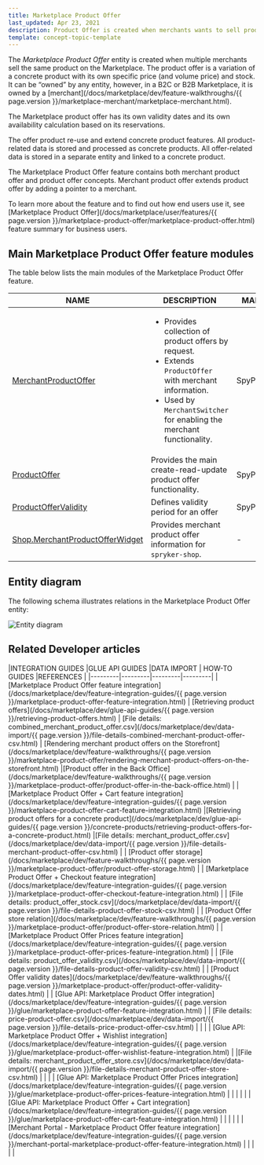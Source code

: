 ```yaml
---
title: Marketplace Product Offer
last_updated: Apr 23, 2021
description: Product Offer is created when merchants wants to sell products already available on Marketplace.
template: concept-topic-template
---
```


The *Marketplace Product Offer* entity is created when multiple merchants sell the same product on the Marketplace. The product offer is a variation of a concrete product with its own specific price (and volume price) and stock. It can be “owned” by any entity, however, in a B2C or B2B Marketplace, it is owned by a [merchant](/docs/marketplace/dev/feature-walkthroughs/{{ page.version }}/marketplace-merchant/marketplace-merchant.html).

The Marketplace product offer has its own validity dates and its own availability calculation based on its reservations.

The offer product re-use and extend concrete product features. All product-related data is stored and processed as concrete products. 
All offer-related data is stored in a separate entity and linked to a concrete product. 

The Marketplace Product Offer feature contains both merchant product offer and product offer concepts. Merchant product offer extends product offer by adding a pointer to a merchant.

To learn more about the feature and to find out how end users use it, see [Marketplace Product Offer](/docs/marketplace/user/features/{{ page.version }}/marketplace-product-offer/marketplace-product-offer.html) feature summary for business users.

## Main Marketplace Product Offer feature modules

The table below lists the main modules of the Marketplace Product Offer feature.

| NAME | DESCRIPTION | MANAGED ENTITIES  |
| -------------------- | ---------- | ----------------- | 
| [MerchantProductOffer](https://github.com/spryker/merchant-product-offer) | <ul><li>Provides collection of product offers by request.</li><li>Extends `ProductOffer` with merchant information.</li><li> Used by `MerchantSwitcher` for enabling the merchant functionality.</li></ul>  | SpyProductOffer |
| [ProductOffer](https://github.com/spryker/product-offer) | Provides the main create-read-update product offer functionality.  | SpyProductOffer |
| [ProductOfferValidity](https://github.com/spryker/product-offer-validity) | Defines validity period for an offer | SpyProductOfferValidity |
| [Shop.MerchantProductOfferWidget](https://github.com/spryker/spryker-shop) | Provides merchant product offer information for `spryker-shop`. | - |

## Entity diagram

The following schema illustrates relations in the Marketplace Product Offer entity:

![Entity diagram](https://confluence-connect.gliffy.net/embed/image/6a64677b-090a-4dbf-86a5-8e9d8afa1a68.png?utm_medium=live&utm_source=custom)

## Related Developer articles


|INTEGRATION GUIDES  |GLUE API GUIDES  |DATA IMPORT  | HOW-TO GUIDES |REFERENCES         |
|---------|---------|---------|---------|
|[Marketplace Product Offer feature integration](/docs/marketplace/dev/feature-integration-guides/{{ page.version }}/marketplace-product-offer-feature-integration.html)     | [Retrieving product offers](/docs/marketplace/dev/glue-api-guides/{{ page.version }}/retrieving-product-offers.html)       | [File details: combined_merchant_product_offer.csv](/docs/marketplace/dev/data-import/{{ page.version }}/file-details-combined-merchant-product-offer-csv.html) | [Rendering merchant product offers on the Storefront](/docs/marketplace/dev/feature-walkthroughs/{{ page.version }}/marketplace-product-offer/rendering-merchant-product-offers-on-the-storefront.html)       |[Product offer in the Back Office](/docs/marketplace/dev/feature-walkthroughs/{{ page.version }}/marketplace-product-offer/product-offer-in-the-back-office.html) |
|[Marketplace Product Offer + Cart feature integration](/docs/marketplace/dev/feature-integration-guides/{{ page.version }}/marketplace-product-offer-cart-feature-integration.html)     |[Retrieving product offers for a concrete product](/docs/marketplace/dev/glue-api-guides/{{ page.version }}/concrete-products/retrieving-product-offers-for-a-concrete-product.html)         |[File details: merchant_product_offer.csv](/docs/marketplace/dev/data-import/{{ page.version }}/file-details-merchant-product-offer-csv.html)  |       | [Product offer storage](/docs/marketplace/dev/feature-walkthroughs/{{ page.version }}/marketplace-product-offer/product-offer-storage.html)  |
| [Marketplace Product Offer + Checkout feature integration](/docs/marketplace/dev/feature-integration-guides/{{ page.version }}/marketplace-product-offer-checkout-feature-integration.html)    |        | [File details: product_offer_stock.csv](/docs/marketplace/dev/data-import/{{ page.version }}/file-details-product-offer-stock-csv.html) |       | [Product Offer store relation](/docs/marketplace/dev/feature-walkthroughs/{{ page.version }}/marketplace-product-offer/product-offer-store-relation.html) |
| [Marketplace Product Offer Prices feature integration](/docs/marketplace/dev/feature-integration-guides/{{ page.version }}/marketplace-product-offer-prices-feature-integration.html)    |        | [File details: product_offer_validity.csv](/docs/marketplace/dev/data-import/{{ page.version }}/file-details-product-offer-validity-csv.html)  |      | [Product Offer validity dates](/docs/marketplace/dev/feature-walkthroughs/{{ page.version }}/marketplace-product-offer/product-offer-validity-dates.html) |
| [Glue API: Marketplace Product Offer integration](/docs/marketplace/dev/feature-integration-guides/{{ page.version }}/glue/marketplace-product-offer-feature-integration.html)    |        |  [File details: price-product-offer.csv](/docs/marketplace/dev/data-import/{{ page.version }}/file-details-price-product-offer-csv.html) | |      |
| [Glue API: Marketplace Product Offer + Wishlist integration](/docs/marketplace/dev/feature-integration-guides/{{ page.version }}/glue/marketplace-product-offer-wishlist-feature-integration.html)    |         |[File details: merchant_product_offer_store.csv](/docs/marketplace/dev/data-import/{{ page.version }}/file-details-merchant-product-offer-store-csv.html)         |          | |
| [Glue API: Marketplace Product Offer Prices integration](/docs/marketplace/dev/feature-integration-guides/{{ page.version }}/glue/marketplace-product-offer-prices-feature-integration.html)    |         |         |         | |
| [Glue API: Marketplace Product Offer + Cart integration](/docs/marketplace/dev/feature-integration-guides/{{ page.version }}/glue/marketplace-product-offer-cart-feature-integration.html)    |         |         |           | |
| [Merchant Portal - Marketplace Product Offer feature integration](/docs/marketplace/dev/feature-integration-guides/{{ page.version }}/merchant-portal-marketplace-product-offer-feature-integration.html)    |         |         |            | |
